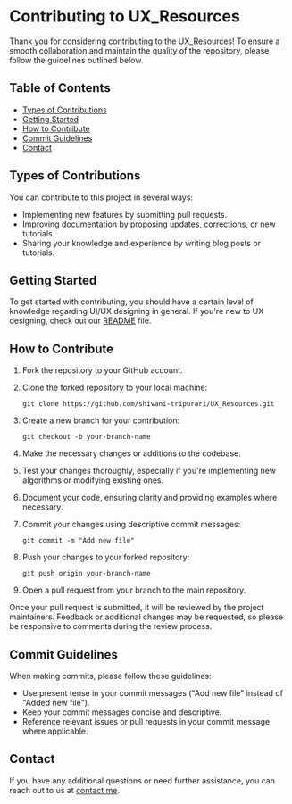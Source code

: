 # Contributing to UX_Resources

Thank you for considering contributing to the UX_Resources! To ensure a smooth collaboration and maintain the quality of the repository, please follow the guidelines outlined below.

## Table of Contents

- [Types of Contributions](#types-of-contributions)
- [Getting Started](#getting-started)
- [How to Contribute](#how-to-contribute)
- [Commit Guidelines](#commit-guidelines)
- [Contact](#contact)


## Types of Contributions

You can contribute to this project in several ways:

- Implementing new features by submitting pull requests.
- Improving documentation by proposing updates, corrections, or new tutorials.
- Sharing your knowledge and experience by writing blog posts or tutorials.

## Getting Started

To get started with contributing, you should have a certain level of knowledge regarding UI/UX designing in general. If you're new to UX designing, check out our [README](link-to-readme.md) file.

## How to Contribute

1. Fork the repository to your GitHub account.
2. Clone the forked repository to your local machine:

   ```
   git clone https://github.com/shivani-tripurari/UX_Resources.git
   ```

3. Create a new branch for your contribution:

   ```
   git checkout -b your-branch-name
   ```

4. Make the necessary changes or additions to the codebase.
5. Test your changes thoroughly, especially if you're implementing new algorithms or modifying existing ones.
6. Document your code, ensuring clarity and providing examples where necessary.
7. Commit your changes using descriptive commit messages:

   ```
   git commit -m "Add new file"
   ```

8. Push your changes to your forked repository:

   ```
   git push origin your-branch-name
   ```

9. Open a pull request from your branch to the main repository.

Once your pull request is submitted, it will be reviewed by the project maintainers. Feedback or additional changes may be requested, so please be responsive to comments during the review process.

## Commit Guidelines

When making commits, please follow these guidelines:

- Use present tense in your commit messages ("Add new file" instead of "Added new file").
- Keep your commit messages concise and descriptive.
- Reference relevant issues or pull requests in your commit message where applicable.

## Contact

If you have any additional questions or need further assistance, you can reach out to us at [contact me](shivanitripurari07@gmail.com).

